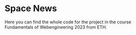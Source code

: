 # Space News
Here you can find the whole code for the project in the course Fundamentals of Webengineering 2023 from ETH.
